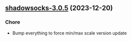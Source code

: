 

## [shadowsocks-3.0.5](https://github.com/truecharts/charts/compare/shadowsocks-3.0.4...shadowsocks-3.0.5) (2023-12-20)

### Chore

- Bump everything to force min/max scale version update
  
  